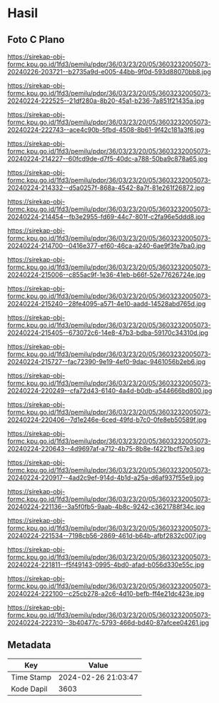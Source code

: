 # Hasil

## Foto C Plano

https://sirekap-obj-formc.kpu.go.id/1fd3/pemilu/pdpr/36/03/23/20/05/3603232005073-20240226-203721--b2735a9d-e005-44bb-9f0d-593d88070bb8.jpg

https://sirekap-obj-formc.kpu.go.id/1fd3/pemilu/pdpr/36/03/23/20/05/3603232005073-20240224-222525--21df280a-8b20-45a1-b236-7a851f21435a.jpg

https://sirekap-obj-formc.kpu.go.id/1fd3/pemilu/pdpr/36/03/23/20/05/3603232005073-20240224-222743--ace4c90b-5fbd-4508-8b61-9f42c181a3f6.jpg

https://sirekap-obj-formc.kpu.go.id/1fd3/pemilu/pdpr/36/03/23/20/05/3603232005073-20240224-214227--60fcd9de-d7f5-40dc-a788-50ba9c878a65.jpg

https://sirekap-obj-formc.kpu.go.id/1fd3/pemilu/pdpr/36/03/23/20/05/3603232005073-20240224-214332--d5a0257f-868a-4542-8a7f-81e261f26872.jpg

https://sirekap-obj-formc.kpu.go.id/1fd3/pemilu/pdpr/36/03/23/20/05/3603232005073-20240224-214454--fb3e2955-fd69-44c7-801f-c2fa96e5ddd8.jpg

https://sirekap-obj-formc.kpu.go.id/1fd3/pemilu/pdpr/36/03/23/20/05/3603232005073-20240224-214700--0416e377-ef60-46ca-a240-6ae9f3fe7ba0.jpg

https://sirekap-obj-formc.kpu.go.id/1fd3/pemilu/pdpr/36/03/23/20/05/3603232005073-20240224-215006--c855ac9f-1e36-41eb-b66f-52e77626724e.jpg

https://sirekap-obj-formc.kpu.go.id/1fd3/pemilu/pdpr/36/03/23/20/05/3603232005073-20240224-215240--28fe4095-a571-4e10-aadd-14528abd765d.jpg

https://sirekap-obj-formc.kpu.go.id/1fd3/pemilu/pdpr/36/03/23/20/05/3603232005073-20240224-215405--673072c6-14e8-47b3-bdba-59170c34310d.jpg

https://sirekap-obj-formc.kpu.go.id/1fd3/pemilu/pdpr/36/03/23/20/05/3603232005073-20240224-215727--fac72390-9e19-4ef0-9dac-9461056b2eb6.jpg

https://sirekap-obj-formc.kpu.go.id/1fd3/pemilu/pdpr/36/03/23/20/05/3603232005073-20240224-220249--cfa72d43-6140-4a4d-b0db-a544666bd800.jpg

https://sirekap-obj-formc.kpu.go.id/1fd3/pemilu/pdpr/36/03/23/20/05/3603232005073-20240224-220406--7d1e246e-6ced-49fd-b7c0-0fe8eb50589f.jpg

https://sirekap-obj-formc.kpu.go.id/1fd3/pemilu/pdpr/36/03/23/20/05/3603232005073-20240224-220643--4d9697af-a712-4b75-8b8e-f4221bcf57e3.jpg

https://sirekap-obj-formc.kpu.go.id/1fd3/pemilu/pdpr/36/03/23/20/05/3603232005073-20240224-220917--4ad2c9ef-914d-4b1d-a25a-d6af937f55e9.jpg

https://sirekap-obj-formc.kpu.go.id/1fd3/pemilu/pdpr/36/03/23/20/05/3603232005073-20240224-221136--3a5f0fb5-9aab-4b8c-9242-c3621788f34c.jpg

https://sirekap-obj-formc.kpu.go.id/1fd3/pemilu/pdpr/36/03/23/20/05/3603232005073-20240224-221534--7198cb56-2869-461d-b64b-afbf2832c007.jpg

https://sirekap-obj-formc.kpu.go.id/1fd3/pemilu/pdpr/36/03/23/20/05/3603232005073-20240224-221811--f5f49143-0995-4bd0-afad-b056d330e55c.jpg

https://sirekap-obj-formc.kpu.go.id/1fd3/pemilu/pdpr/36/03/23/20/05/3603232005073-20240224-222100--c25cb278-a2c6-4d10-befb-ff4e21dc423e.jpg

https://sirekap-obj-formc.kpu.go.id/1fd3/pemilu/pdpr/36/03/23/20/05/3603232005073-20240224-222310--3b40477c-5793-466d-bd40-87afcee04261.jpg


## Metadata

| Key        | Value               |
| ---------- | ------------------- |
| Time Stamp | 2024-02-26 21:03:47 |
| Kode Dapil | 3603                |



